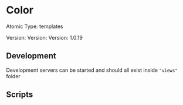 # Color

Atomic Type: templates

Version: Version: Version: 1.0.19






## Development

Development servers can be started and should all exist inside `"views"` folder

## Scripts
